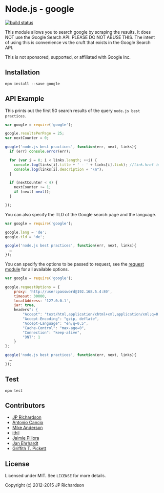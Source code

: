 Node.js - google
=====================

[![build status](https://secure.travis-ci.org/jprichardson/node-google.png)](http://travis-ci.org/jprichardson/node-google)

This module allows you to search google by scraping the results. It does NOT use the Google Search API. PLEASE DO NOT ABUSE THIS. The intent of using this is convenience vs the cruft that exists in the Google Search API.

This is not sponsored, supported, or affiliated with Google Inc.



Installation
------------

    npm install --save google



API Example
-------

This prints out the first 50 search results of the query `node.js best practices`.

```javascript
var google = require('google');

google.resultsPerPage = 25;
var nextCounter = 0;

google('node.js best practices', function(err, next, links){
  if (err) console.error(err);

  for (var i = 0; i < links.length; ++i) {
    console.log(links[i].title + ' - ' + links[i].link); //link.href is an alias for link.link
    console.log(links[i].description + "\n");
  }

  if (nextCounter < 4) {
    nextCounter += 1;
    if (next) next();
  }

});
```

You can also specify the TLD of the Google search page and the language.

```javascript
var google = require('google');

google.lang = 'de';
google.tld = 'de';

google('node.js best practices', function(err, next, links){
  …
});
```

You can specify the options to be passed to request, see the [request module](https://github.com/request/request) for all available options.

```javascript
var google = require('google');

google.requestOptions = {
    proxy: 'http://user:password@192.168.5.4:80',
    timeout: 30000,
    localAddress: '127.0.0.1',
    jar: true,
    headers": {
        "Accept": "text/html,application/xhtml+xml,application/xml;q=0.9,*/*;q=0.8",
        "Accept-Encoding": "gzip, deflate",
        "Accept-Language": "en;q=0.5",
        "Cache-Control": "max-age=0",
        "Connection": "keep-alive",
        "DNT": 1
    }
};

google('node.js best practices', function(err, next, links){
  …
});
```


Test
----

    npm test


Contributors
------------

* [JP Richardson](https://github.com/jprichardson)
* [Antonio Cancio](https://github.com/cancio)
* [Mike Anderson](https://github.com/cambridgemike)
* [ithil](https://github.com/ithil)
* [Jaimie Pillora](https://github.com/jpillora)
* [Jan Ehrhardt](https://github.com/jehrhardt)
* [Griffith T. Pickett](https://github.com/tpickett)


License
-------

Licensed under MIT. See `LICENSE` for more details.

Copyright (c) 2012-2015 JP Richardson

